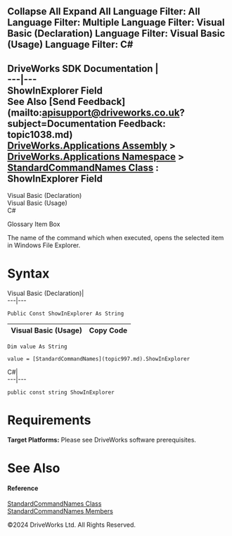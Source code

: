        

 Collapse All Expand All  Language Filter: All  Language Filter: Multiple  Language Filter: Visual Basic (Declaration) Language Filter: Visual Basic (Usage) Language Filter: C#  
---  
DriveWorks SDK Documentation  |   
---|---  
ShowInExplorer Field   
See Also [Send Feedback](mailto:apisupport@driveworks.co.uk?subject=Documentation Feedback: topic1038.md)  
[DriveWorks.Applications Assembly](topic13.md) > [DriveWorks.Applications Namespace](topic16.md) > [StandardCommandNames Class](topic997.md) : ShowInExplorer Field  
---  
  
Visual Basic (Declaration)    
Visual Basic (Usage)    
C# 

Glossary Item Box

The name of the command which when executed, opens the selected item in Windows File Explorer. 

# Syntax

Visual Basic (Declaration)|   
---|---  
      
    
    Public Const ShowInExplorer As String  
  
Visual Basic (Usage)| Copy Code  
---|---  
      
    
    Dim value As String
     
    value = [StandardCommandNames](topic997.md).ShowInExplorer  
  
C#|   
---|---  
      
    
    public const string ShowInExplorer  
  
# Requirements

**Target Platforms:** Please see DriveWorks software prerequisites.

# See Also

#### Reference

[StandardCommandNames Class](topic997.md)   
[StandardCommandNames Members](topic998.md)

©2024 DriveWorks Ltd. All Rights Reserved.
